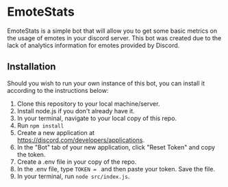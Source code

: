 # EmoteStats

EmoteStats is a simple bot that will allow you to get some basic metrics on the usage of emotes in your discord server. This bot was created due to the lack of analytics information for emotes provided by Discord.

## Installation

Should you wish to run your own instance of this bot, you can install it according to the instructions below:

1. Clone this repository to your local machine/server.
2. Install node.js if you don't already have it.
3. In your terminal, navigate to your local copy of this repo.
4. Run `npm install`
5. Create a new application at https://discord.com/developers/applications.
6. In the "Bot" tab of your new application, click "Reset Token" and copy the token.
7. Create a .env file in your copy of the repo.
8. In the .env file, type `TOKEN = ` and then paste your token. Save the file.
9. In your terminal, run `node src/index.js`.